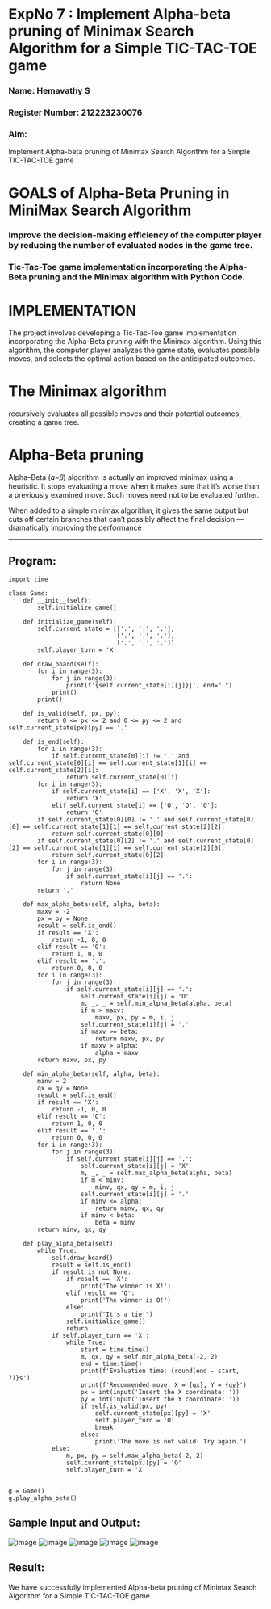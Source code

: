 <h1>ExpNo 7 : Implement Alpha-beta pruning of Minimax Search Algorithm for a Simple TIC-TAC-TOE game</h1> 
<h3>Name: Hemavathy S </h3>
<h3>Register Number: 212223230076</h3>
<H3>Aim:</H3>
<p>
Implement Alpha-beta pruning of Minimax Search Algorithm for a Simple TIC-TAC-TOE game
</p>
<h1>GOALS of Alpha-Beta Pruning in MiniMax Search Algorithm</h1>

<h3>Improve the decision-making efficiency of the computer player by reducing the number of evaluated nodes in the game tree.</h3>
<h3>Tic-Tac-Toe game implementation incorporating the Alpha-Beta pruning and the Minimax algorithm with Python Code.</h3>
<h1>IMPLEMENTATION</h1>

The project involves developing a Tic-Tac-Toe game implementation incorporating the Alpha-Beta pruning with the Minimax algorithm. Using this algorithm, the computer player analyzes the game state, evaluates possible moves, and selects the optimal action based on the anticipated outcomes.

<h1>The Minimax algorithm</h1>

recursively evaluates all possible moves and their potential outcomes, creating a game tree.

<h1>Alpha-Beta pruning</h1>

Alpha–Beta (𝛼−𝛽) algorithm is actually an improved minimax using a heuristic. It stops evaluating a move when it makes sure that it’s worse than a previously examined move. Such moves need not to be evaluated further.

When added to a simple minimax algorithm, it gives the same output but cuts off certain branches that can’t possibly affect the final decision — dramatically improving the performance
<hr>

## Program:

```
import time

class Game:
    def __init__(self):
        self.initialize_game()

    def initialize_game(self):
        self.current_state = [['.', '.', '.'],
                              ['.', '.', '.'],
                              ['.', '.', '.']]
        self.player_turn = 'X'

    def draw_board(self):
        for i in range(3):
            for j in range(3):
                print(f'{self.current_state[i][j]}|', end=" ")
            print()
        print()

    def is_valid(self, px, py):
        return 0 <= px <= 2 and 0 <= py <= 2 and self.current_state[px][py] == '.'

    def is_end(self):
        for i in range(3):
            if self.current_state[0][i] != '.' and self.current_state[0][i] == self.current_state[1][i] == self.current_state[2][i]:
                return self.current_state[0][i]
        for i in range(3):
            if self.current_state[i] == ['X', 'X', 'X']:
                return 'X'
            elif self.current_state[i] == ['O', 'O', 'O']:
                return 'O'
        if self.current_state[0][0] != '.' and self.current_state[0][0] == self.current_state[1][1] == self.current_state[2][2]:
            return self.current_state[0][0]
        if self.current_state[0][2] != '.' and self.current_state[0][2] == self.current_state[1][1] == self.current_state[2][0]:
            return self.current_state[0][2]
        for i in range(3):
            for j in range(3):
                if self.current_state[i][j] == '.':
                    return None
        return '.'

    def max_alpha_beta(self, alpha, beta):
        maxv = -2
        px = py = None
        result = self.is_end()
        if result == 'X':
            return -1, 0, 0
        elif result == 'O':
            return 1, 0, 0
        elif result == '.':
            return 0, 0, 0
        for i in range(3):
            for j in range(3):
                if self.current_state[i][j] == '.':
                    self.current_state[i][j] = 'O'
                    m, _, _ = self.min_alpha_beta(alpha, beta)
                    if m > maxv:
                        maxv, px, py = m, i, j
                    self.current_state[i][j] = '.'
                    if maxv >= beta:
                        return maxv, px, py
                    if maxv > alpha:
                        alpha = maxv
        return maxv, px, py

    def min_alpha_beta(self, alpha, beta):
        minv = 2
        qx = qy = None
        result = self.is_end()
        if result == 'X':
            return -1, 0, 0
        elif result == 'O':
            return 1, 0, 0
        elif result == '.':
            return 0, 0, 0
        for i in range(3):
            for j in range(3):
                if self.current_state[i][j] == '.':
                    self.current_state[i][j] = 'X'
                    m, _, _ = self.max_alpha_beta(alpha, beta)
                    if m < minv:
                        minv, qx, qy = m, i, j
                    self.current_state[i][j] = '.'
                    if minv <= alpha:
                        return minv, qx, qy
                    if minv < beta:
                        beta = minv
        return minv, qx, qy

    def play_alpha_beta(self):
        while True:
            self.draw_board()
            result = self.is_end()
            if result is not None:
                if result == 'X':
                    print('The winner is X!')
                elif result == 'O':
                    print('The winner is O!')
                else:
                    print("It’s a tie!")
                self.initialize_game()
                return
            if self.player_turn == 'X':
                while True:
                    start = time.time()
                    m, qx, qy = self.min_alpha_beta(-2, 2)
                    end = time.time()
                    print(f'Evaluation time: {round(end - start, 7)}s')
                    print(f'Recommended move: X = {qx}, Y = {qy}')
                    px = int(input('Insert the X coordinate: '))
                    py = int(input('Insert the Y coordinate: '))
                    if self.is_valid(px, py):
                        self.current_state[px][py] = 'X'
                        self.player_turn = 'O'
                        break
                    else:
                        print('The move is not valid! Try again.')
            else:
                m, px, py = self.max_alpha_beta(-2, 2)
                self.current_state[px][py] = 'O'
                self.player_turn = 'X'


g = Game()
g.play_alpha_beta()
```

<h2>Sample Input and Output:</h2>

![image](https://github.com/natsaravanan/19AI405FUNDAMENTALSOFARTIFICIALINTELLIGENCE/assets/87870499/8d5e329a-9aff-41a6-bcf0-46efa10e1b92)
![image](https://github.com/natsaravanan/19AI405FUNDAMENTALSOFARTIFICIALINTELLIGENCE/assets/87870499/438b242d-54ba-443e-b040-a936e6ae3b55)
![image](https://github.com/natsaravanan/19AI405FUNDAMENTALSOFARTIFICIALINTELLIGENCE/assets/87870499/99a33390-fa11-4ade-a19f-e93bcd7aaec9)
![image](https://github.com/natsaravanan/19AI405FUNDAMENTALSOFARTIFICIALINTELLIGENCE/assets/87870499/440797bd-53cb-49c1-b18d-89776864c3e7)
![image](https://github.com/natsaravanan/19AI405FUNDAMENTALSOFARTIFICIALINTELLIGENCE/assets/87870499/81575a16-26b2-46f1-a8ac-27c9ed0a0fe5)

## Result:
We have successfully implemented Alpha-beta pruning of Minimax Search Algorithm for a Simple TIC-TAC-TOE game.

